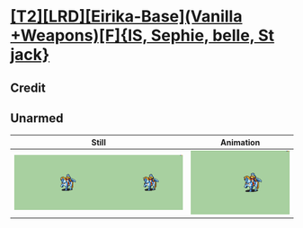 # [\[T2\]\[LRD\]\[Eirika-Base\]\(Vanilla +Weapons\)\[F\]{IS, Sephie, belle, St jack}](../)

## Credit


	
## Unarmed

| Still | Animation |
| :---: | :-------: |
| ![Unarmed still](./Unarmed_000.png) | ![Unarmed animation](./Unarmed.gif) |
